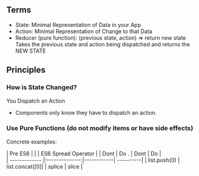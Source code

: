 
## Terms
- State: Minimal Representation of Data in your App
- Action: Minimal Representation of Change to that Data
- Reducer (pure function): (previous state, action) => return new state
Takes the previous state and action being dispatched and returns the NEW STATE

## Principles

### How is State Changed? 
You Dispatch an Action

- Components only know they have to dispatch an action. 

### Use Pure Functions (do not modify items or have side effects)
Concrete examples: 

| Pre ES6 |          |           |      ES6 Spread Operator     |
| Dont          |        Do .    |  Dont      |    Do     |  
| ------------- |:--------------:|------------| ----------|
| list.push(0)  | list.concat([0]|
| splice        | slice          | 

